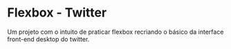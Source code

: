 # Flexbox - Twitter
Um projeto com o intuito de praticar flexbox recriando o básico da interface front-end desktop do twitter.
